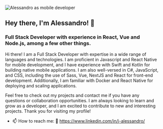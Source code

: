 ![Alessandro as mobile developer](https://raw.githubusercontent.com/deje0014/deje0014/main/Github.png)

## Hey there, I'm Alessandro! 👋

### Full Stack Developer with experience in React, Vue and Node.js, among a few other things.

Hi there! I am a Full Stack Developer with expertise in a wide range of languages and technologies. I am proficient in Javascript and React Native for mobile development, and I have experience with Swift and Kotlin for building native mobile applications. I am also well-versed in C#, JavaScript, and CSS, including the use of Sass, Vue, NextJS and React for front-end development. Additionally, I am familiar with Docker and React Native for deploying and scaling applications.

Feel free to check out my projects and contact me if you have any questions or collaboration opportunities. I am always looking to learn and grow as a developer, and I am excited to contribute to new and interesting projects. Thank you for visiting my profile!


- 📫 How to reach me: :link: https://www.linkedin.com/in/j-alessandro/
